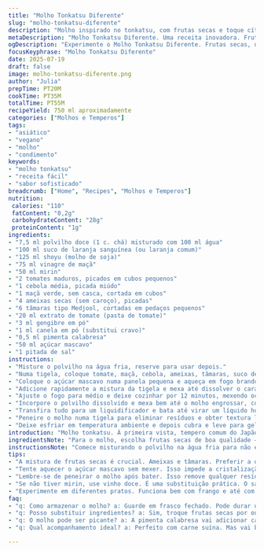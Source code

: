```yaml
---
title: "Molho Tonkatsu Diferente"
slug: "molho-tonkatsu-diferente"
description: "Molho inspirado no tonkatsu, com frutas secas e toque cítrico. Combina vinagre de maçã, laranja sanguínea. Espessado com polvilho doce. Leve picância e especiarias aromáticas. Carameliza a cassonade para textura e sabor distintos. Passado na peneira para textura aveludada. Gelado fica denso, pronto para acompanhar pratos suínos ou vegetais crocantes. Versão vegana, sem glúten e sem lactose. Refina sabor entre doce, ácido e quente."
metaDescription: "Molho Tonkatsu Diferente. Uma receita inovadora. Frutas secas, especiarias. Acompanhamento ideal para carnes suínas ou legumes."
ogDescription: "Experimente o Molho Tonkatsu Diferente. Frutas secas, um toque azedo. Perfeito para pratos veganos e sem glúten. Sabor único."
focusKeyphrase: "Molho Tonkatsu Diferente"
date: 2025-07-19
draft: false
image: molho-tonkatsu-diferente.png
author: "Julia"
prepTime: PT20M
cookTime: PT35M
totalTime: PT55M
recipeYield: 750 ml aproximadamente
categories: ["Molhos e Temperos"]
tags:
- "asiático"
- "vegano"
- "molho"
- "condimento"
keywords:
- "molho tonkatsu"
- "receita fácil"
- "sabor sofisticado"
breadcrumb: ["Home", "Recipes", "Molhos e Temperos"]
nutrition: 
 calories: "110"
 fatContent: "0,2g"
 carbohydrateContent: "28g"
 proteinContent: "1g"
ingredients:
- "7,5 ml polvilho doce (1 c. chá) misturado com 100 ml água"
- "100 ml suco de laranja sanguínea (ou laranja comum)"
- "125 ml shoyu (molho de soja)"
- "75 ml vinagre de maçã"
- "50 ml mirin"
- "2 tomates maduros, picados em cubos pequenos"
- "1 cebola média, picada miúdo"
- "1 maçã verde, sem casca, cortada em cubos"
- "4 ameixas secas (sem caroço), picadas"
- "6 tâmaras tipo Medjool, cortadas em pedaços pequenos"
- "20 ml extrato de tomate (pasta de tomate)"
- "3 ml gengibre em pó"
- "1 ml canela em pó (substitui cravo)"
- "0,5 ml pimenta calabresa"
- "50 ml açúcar mascavo"
- "1 pitada de sal"
instructions:
- "Misture o polvilho na água fria, reserve para usar depois."
- "Numa tigela, coloque tomate, maçã, cebola, ameixas, tâmaras, suco de laranja, shoyu, vinagre, mirin, pasta de tomate, gengibre, canela, pimenta calabresa e sal. Mexa e deixe reservado."
- "Coloque o açúcar mascavo numa panela pequena e aqueça em fogo brando. Não mexa nos primeiros 3 minutos, deixe caramelizar até cor âmbar."
- "Adicione rapidamente a mistura da tigela e mexa até dissolver o caramelo."
- "Ajuste o fogo para médio e deixe cozinhar por 12 minutos, mexendo ocasionalmente."
- "Incorpore o polvilho dissolvido e mexa bem até o molho engrossar, cozinhe por mais 2 minutos."
- "Transfira tudo para um liquidificador e bata até virar um líquido homogêneo e sem pedaços."
- "Peneire o molho numa tigela para eliminar resíduos e obter textura lisa."
- "Deixe esfriar em temperatura ambiente e depois cubra e leve para gelar por pelo menos 4 horas ou até ficar bem gelado e encorpado."
introduction: "Molho tonkatsu. À primeira vista, tempero comum do Japão. Mas aqui, vai diferente. Frutas secas, um toque azedinho de vinagre de maçã. Laranja sanguínea no lugar do tradicional. Cana mascavo substitui o açúcar puro. É mistura de coisa doce, ácido, picante. Especiarias chegam com canela, pimenta calabresa no fim. Carameliza o açúcar primeiro, cheiro no ar que já dá vontade. Peneira para tirar as fibras, deixar cremoso. Para acompanhar carne de porco, sim, mas também legumes fritos. Vegan, tão versátil quanto um molho industrial, porém feito em casa. Tempo? Quase uma hora. Mas vale esperar. Brasil encontra Japão, fazendo uma dança no paladar."
ingredientsNote: "Para o molho, escolha frutas secas de boa qualidade – ameixa com tâmaras fazem um contraste interessante, doce e levemente ácido. A maçã verde traz acidez importante para balancear. O polvilho doce substitui fécula de milho, dando uma textura mais firme e empolgante quando cozinhado. Vinagre de maçã traz leveza, diferente do tradicional de arroz. Mirin mantém aquele dulçor álcool, mas pode ser substituído por vinho doce para versão mais caseira. A pasta de tomate traz cor e um umami que reforça a base. Canela entra para substituir clavo, menos agressiva e com aroma diferente. Pimenta calabresa substitui a cayena, com calor moderado, e aromas florais brasileiros."
instructionsNote: "Comece misturando o polvilho na água fria para não empelotar. Reserve. Prepare a mistura dos ingredientes, exceto a cassonade (açúcar mascavo) e o polvilho. A cassonade vai direto para a panela aquecida, sem mexer nos primeiros minutos para evitar cristalização. Assim que virar caramelo âmbar, corre para colocar os líquidos e misturar rápido. Deixe tudo cozinhando em fogo médio, mexendo para não grudar. Após 12 minutos, adicione o polvilho hidratado para engrossar. Mexa mais 2 minutos para textura firme. Bata no liquidificador até a mistura ficar uniforme, depois coe em peneira fina para tirar pedaços. Deixe esfriar completamente antes de refrigerar, isso ajuda na consistência final."
tips:
- "A mistura de frutas secas é crucial. Ameixas e tâmaras. Preferir a qualidade. Isso garante sabor equilibrado. Maçã verde ajuda na acidez. Receita versátil. Ótima opção para carnes ou como molho para petiscos."
- "Tente aquecer o açúcar mascavo sem mexer. Isso impede a cristalização. Deixe caramelizar até obter cor âmbar. É o segredo para um sabor intenso. Misture logo em seguida, rápido. Não deixe que o caramelo endureça na panela."
- "Lembre-se de peneirar o molho após bater. Isso remove qualquer resíduo. Resulta em textura aveludada. E aquele visual brilhante. Depois de esfriar, leve à geladeira por 4 horas. O tempo de espera vale a pena. Consistência perfeita."
- "Se não tiver mirin, use vinho doce. É uma substituição prática. O sabor muda, mas ainda funciona. Pode ajustar o açúcar. Dependendo do seu paladar. Estar atento às especiarias. Gengibre e canela mudam o perfil de sabor."
- "Experimente em diferentes pratos. Funciona bem com frango e até com legumes grelhados. A ideia é inovar na cozinha. O contraste entre o doce e picante é o diferencial. Use criatividade nos acompanhamentos também."
faq:
- "q: Como armazenar o molho? a: Guarde em frasco fechado. Pode durar uma semana. Tem opção de freezer. Olhe a textura antes de usar. Resfriamento faz diferença."
- "q: Posso substituir ingredientes? a: Sim, troque frutas secas por outras. Use uvas ou damascos. Em vez de vinagre de maçã, experimente limão. Receitas viram opções novas."
- "q: O molho pode ser picante? a: A pimenta calabresa vai adicionar calor. Experimente usar menos. Para sabor suave, opte por trocar por ervas frescas."
- "q: Qual acompanhamento ideal? a: Perfeito com carne suína. Mas vai bem com legumes fritos. Ou até como molho para sushi. Tente com o que você gosta. A mistura traz inovação."

---
```


